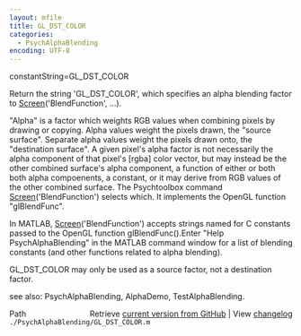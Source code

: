 ```yaml
---
layout: mfile
title: GL_DST_COLOR
categories:
  - PsychAlphaBlending
encoding: UTF-8
---
```


constantString=GL\_DST\_COLOR

Return the string 'GL\_DST\_COLOR', which specifies an alpha blending
factor to [Screen](/docs/Screen)\('BlendFunction', ...\).

"Alpha" is a factor which weights RGB values when combining pixels by
drawing or copying.  Alpha values weight the pixels drawn, the "source
surface".   Separate alpha values weight the pixels drawn onto, the
"destination surface".   A given pixel's alpha factor is not necessarily
the alpha component of that pixel's \[rgba\] color vector, but may instead
be the other combined surface's alpha component, a function of either or
both both alpha compoenents, a constant, or it may derive from RGB values
of the other combined surface.  The Psychtoolbox command
[Screen](/docs/Screen)\('BlendFunction'\) selects which. It implements the OpenGL function
"glBlendFunc".

In MATLAB, [Screen](/docs/Screen)\('BlendFunction'\) accepts strings named for C constants
passed to the OpenGL function glBlendFunc\(\).Enter "Help
PsychAlphaBlending" in the MATLAB command window for a list of blending
constants \(and other functions related to alpha blending\).

GL\_DST\_COLOR may only be used as a source factor, not a
destination factor.


see also: PsychAlphaBlending, AlphaDemo, TestAlphaBlending.


<div class="code_header" style="text-align:right;">
  <span style="float:left;">Path&nbsp;&nbsp;</span> <span class="counter">Retrieve <a href=
  "https://raw.github.com/Psychtoolbox-3/Psychtoolbox-3/beta/./PsychAlphaBlending/GL_DST_COLOR.m">current version from GitHub</a> | View <a href=
  "https://github.com/Psychtoolbox-3/Psychtoolbox-3/commits/beta/./PsychAlphaBlending/GL_DST_COLOR.m">changelog</a></span>
</div>
<div class="code">
  <code>./PsychAlphaBlending/GL_DST_COLOR.m</code>
</div>
